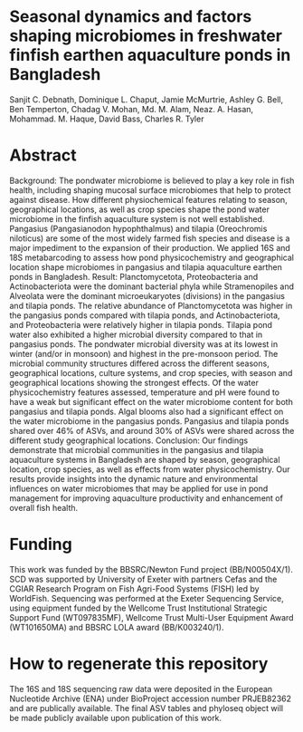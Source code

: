 # Seasonal dynamics and factors shaping microbiomes in freshwater finfish earthen aquaculture ponds in Bangladesh
Sanjit C. Debnath, Dominique L. Chaput, Jamie McMurtrie, Ashley G. Bell, Ben Temperton, Chadag V. Mohan, Md. M. Alam, Neaz. A. Hasan, Mohammad. M. Haque, David Bass, Charles R. Tyler

# Abstract 
Background: The pondwater microbiome is believed to play a key role in fish health, including shaping mucosal surface microbiomes that help to protect against disease. How different physiochemical features relating to season, geographical locations, as well as crop species shape the pond water microbiome in the finfish aquaculture system is not well established. Pangasius (Pangasianodon hypophthalmus) and tilapia (Oreochromis niloticus) are some of the most widely farmed fish species and disease is a major impediment to the expansion of their production. We applied 16S and 18S metabarcoding to assess how pond physicochemistry and geographical location shape microbiomes in pangasius and tilapia aquaculture earthen ponds in Bangladesh.
Result: Planctomycetota, Proteobacteria and Actinobacteriota were the dominant bacterial phyla while Stramenopiles and Alveolata were the dominant microeukaryotes (divisions) in the pangasius and tilapia ponds. The relative abundance of Planctomycetota was higher in the pangasius ponds compared with tilapia ponds, and Actinobacteriota, and Proteobacteria were relatively higher in tilapia ponds. Tilapia pond water also exhibited a higher microbial diversity compared to that in pangasius ponds. The pondwater microbial diversity was at its lowest in winter (and/or in monsoon) and highest in the pre-monsoon period. The microbial community structures differed across the different seasons, geographical locations, culture systems, and crop species, with season and geographical locations showing the strongest effects. Of the water physicochemistry features assessed, temperature and pH were found to have a weak but significant effect on the water microbiome content for both pangasius and tilapia ponds. Algal blooms also had a significant effect on the water microbiome in the pangasius ponds. Pangasius and tilapia ponds shared over 46% of ASVs, and around 30% of ASVs were shared across the different study geographical locations.
Conclusion: Our findings demonstrate that microbial communities in the pangasius and tilapia aquaculture systems in Bangladesh are shaped by season, geographical location, crop species, as well as effects from water physicochemistry. Our results provide insights into the dynamic nature and environmental influences on water microbiomes that may be applied for use in pond management for improving aquaculture productivity and enhancement of overall fish health. 

# Funding
This work was funded by the BBSRC/Newton Fund project (BB/N00504X/1). SCD was supported by University of Exeter with partners Cefas and the CGIAR Research Program on Fish Agri-Food Systems (FISH) led by WorldFish. Sequencing was performed at the Exeter Sequencing Service, using equipment funded by the Wellcome Trust Institutional Strategic Support Fund (WT097835MF), Wellcome Trust Multi-User Equipment Award (WT101650MA) and BBSRC LOLA award (BB/K003240/1). 

# How to regenerate this repository
The 16S and 18S sequencing raw data were deposited in the European Nucleotide Archive (ENA) under BioProject accession number PRJEB82362 and are publically available. The final ASV tables and phyloseq object will be made publicly available upon publication of this work. 
